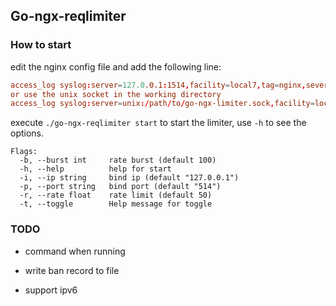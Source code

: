 ## Go-ngx-reqlimiter

### How to start

edit the nginx config file and add the following line:

```conf
access_log syslog:server=127.0.0.1:1514,facility=local7,tag=nginx,severity=info;
or use the unix socket in the working directory
access_log syslog:server=unix:/path/to/go-ngx-limiter.sock,facility=local7,tag=nginx,severity=info;
```

execute `./go-ngx-reqlimiter start` to start the limiter, use `-h` to see the options.

```
Flags:
  -b, --burst int     rate burst (default 100)
  -h, --help          help for start
  -i, --ip string     bind ip (default "127.0.0.1")
  -p, --port string   bind port (default "514")
  -r, --rate float    rate limit (default 50)
  -t, --toggle        Help message for toggle
``` 

### TODO 

- command when running

- write ban record to file

- support ipv6